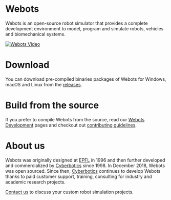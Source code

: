 # Webots

Webots is an open-source robot simulator that provides a complete development environment to model, program and simulate robots, vehicles and biomechanical systems.

[![Webots Video](https://img.youtube.com/vi/O7U3sX_ubGc/0.jpg)](https://www.youtube.com/watch?v=O7U3sX_ubGc)

# Download

You can download pre-compiled binaries packages of Webots for Windows, macOS and Linux from the [releases](https://github.com/omichel/webots/releases).

# Build from the source

If you prefer to compile Webots from the source, read our [Webots Development](https://github.com/omichel/webots/wiki#installation-of-the-webots-development-environment) pages and checkout out [contributing guidelines](CONTRIBUTING.md).

# About us

Webots was originally designed at [EPFL](https://epfl.ch) in 1996 and then further developed and commercialized by [Cyberbotics](https://cyberbotics.com) since 1998. In December 2018, Webots was open sourced. Since then, [Cyberbotics](https://cyberbotics.com) continues to develop Webots thanks to paid customer support, training, consulting for industry and academic research projects.

[Contact us](mailto:info@cyberbotics.com) to discuss your custom robot simulation projects.
